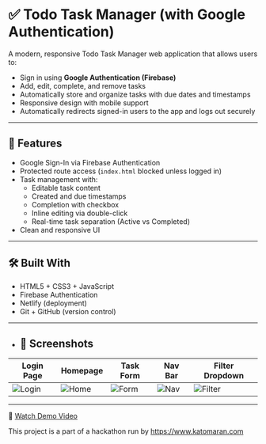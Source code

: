 # ✅ Todo Task Manager (with Google Authentication)

A modern, responsive Todo Task Manager web application that allows users to:

- Sign in using **Google Authentication (Firebase)**
- Add, edit, complete, and remove tasks
- Automatically store and organize tasks with due dates and timestamps
- Responsive design with mobile support
- Automatically redirects signed-in users to the app and logs out securely

---

## 🔐 Features

- Google Sign-In via Firebase Authentication
- Protected route access (`index.html` blocked unless logged in)
- Task management with:
  - Editable task content
  - Created and due timestamps
  - Completion with checkbox
  - Inline editing via double-click
  - Real-time task separation (Active vs Completed)
- Clean and responsive UI

 ---

## 🛠️ Built With

- HTML5 + CSS3 + JavaScript
- Firebase Authentication
- Netlify (deployment)
- Git + GitHub (version control)

---

- ## 📱 Screenshots

| Login Page | Homepage | Task Form |  Nav Bar | Filter Dropdown |
|------------|----------|-----------|----------|-----------------|
| ![Login](lib/assets/login_page.jpg) | ![Home](lib/assets/homepage.jpg) | ![Form](lib/assets/task_form.jpg) | ![Nav](lib/assets/nav_bar.jpg) | ![Filter](lib/assets/filter_button.jpg) |

---

🎥 [Watch Demo Video](https://drive.google.com/file/d/1WBx8D_JDeybCx9xI2OjJ1qo22Ih3Z7E0/view?usp=drivesdk)

This project is a part of a hackathon run by https://www.katomaran.com
